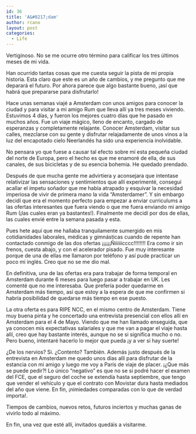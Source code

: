 ```yaml
---
id: 36
title: 'A&#8217;dam'
author: rcano
layout: post
categories:
  - Life
---
```

Vertiginoso. No se me ocurre otro término para calificar los tres últimos meses de mi vida.

<div style="clear: both; text-align: center;">
</div>

Han ocurrido tantas cosas que me cuesta seguir la pista de mi propia historia. Esta claro que este es un año de cambios, y me pregunto que me deparará el futuro. Por ahora parece que algo bastante bueno, ¡así que habrá que prepararse para disfrutarlo!

Hace unas semanas viajé a Amsterdam con unos amigos para conocer la ciudad y para visitar a mi amigo Rum que lleva allí ya tres meses viviendo. Estuvimos 4 días, y fueron los mejores cuatro días que he pasado en muchos años. Fue un viaje mágico, lleno de encanto, cargado de esperanzas y completamente relajante. Conocer Amsterdam, visitar sus calles, mezclarse con su gente y disfrutar relajadamente de unos vinos a la luz del encapotado cielo Neerlandés ha sido una experiencia inolvidable.

No pensara yo que fuese a causar tal efecto sobre mí esta pequeña ciudad del norte de Europa, pero el hecho es que me enamoré de ella, de sus canales, de sus bicicletas y de su esencia bohemia. He quedado prendado.

Después de que mucha gente me advirtiera y aconsejara que intentase relativizar las sensaciones y sentimientos que allí experimenté, conseguí acallar el ímpetu soñador que me había atrapado y esquivar la necesidad imperiosa de vivir de primera mano la vida &#8220;Amsterdamer&#8221;. Y sin embargo decidí que era el momento perfecto para empezar a enviar curriculums a las ofertas interesantes que fuera viendo o que me fuera enviando mi amigo Rum (¡las cuales eran ya bastantes!). Finalmente me decidí por dos de ellas, las cuales envié entre la semana pasada y esta.

Pues hete aquí que me hallaba tranquilamente sumergido en mis cotidianidades laborales, médicas y gimnásticas cuando de repente han contactado conmigo de las dos ofertas ¡¡¡¡¡¡Ñiiiiiicccc!!!!!!!! Era como ir sin frenos, cuesta abajo, y con el acelerador pisado. Fue muy interesante porque de una de ellas me llamaron por teléfono y así pude practicar un poco mi inglés. Creo que no se me dio mal.

En definitiva, una de las ofertas era para trabajar de forma temporal en Amsterdam durante 6 meses para luego pasar a trabajar en UK. Les comenté que no me interesaba. Que prefería poder quedarme en Amsterdam más tiempo, así que estoy a la espera de que me confirmen si habría posibilidad de quedarse más tiempo en ese puesto.

La otra oferta es para RIPE NCC, en el mismo centro de Amsterdam. Tiene muy buena pinta y he concertado una entrevista presencial con ellos allí en Amsterdam para el 4 de Mayo. Viendo que me han llamado enseguida, que ya conocen mis expectativas salariales y que me van a pagar el viaje hasta allí, creo que hay bastante interés, aunque no se si significa mucho o no. Pero bueno, intentaré hacerlo lo mejor que pueda ¡y a ver si hay suerte!

¿De los nervios? Si. ¿Contento? También. Además justo después de la entrevista en Amsterdam me quedo unos días allí para disfrutar de la estancia con mi amigo y luego me voy a París de viaje de placer. ¡¿Que más se puede pedir?! Lo único &#8220;negativo&#8221; es que no se si podré hacer el examen del FCE, que el seguro del coche se extendía hasta septiembre, que tengo que vender el vehículo y que el contrato con Movistar dura hasta mediados del año que viene. En fin, ¡nimiedades comparadas con lo que de verdad importa!.

Tiempos de cambios, nuevos retos, futuros inciertos y muchas ganas de vivirlo todo al máximo.

En fin, una vez que esté allí, invitados quedáis a visitarme.

